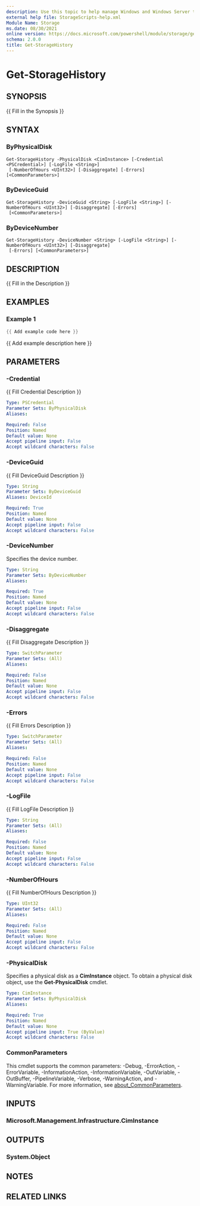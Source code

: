 ```yaml
---
description: Use this topic to help manage Windows and Windows Server technologies with Windows PowerShell.
external help file: StorageScripts-help.xml
Module Name: Storage
ms.date: 08/30/2021
online version: https://docs.microsoft.com/powershell/module/storage/get-storagehistory?view=windowsserver2022-ps&wt.mc_id=ps-gethelp
schema: 2.0.0
title: Get-StorageHistory
---
```


# Get-StorageHistory

## SYNOPSIS
{{ Fill in the Synopsis }}

## SYNTAX

### ByPhysicalDisk
```
Get-StorageHistory -PhysicalDisk <CimInstance> [-Credential <PSCredential>] [-LogFile <String>]
 [-NumberOfHours <UInt32>] [-Disaggregate] [-Errors] [<CommonParameters>]
```

### ByDeviceGuid
```
Get-StorageHistory -DeviceGuid <String> [-LogFile <String>] [-NumberOfHours <UInt32>] [-Disaggregate] [-Errors]
 [<CommonParameters>]
```

### ByDeviceNumber
```
Get-StorageHistory -DeviceNumber <String> [-LogFile <String>] [-NumberOfHours <UInt32>] [-Disaggregate]
 [-Errors] [<CommonParameters>]
```

## DESCRIPTION
{{ Fill in the Description }}

## EXAMPLES

### Example 1
```powershell
{{ Add example code here }}
```

{{ Add example description here }}

## PARAMETERS

### -Credential
{{ Fill Credential Description }}

```yaml
Type: PSCredential
Parameter Sets: ByPhysicalDisk
Aliases:

Required: False
Position: Named
Default value: None
Accept pipeline input: False
Accept wildcard characters: False
```

### -DeviceGuid
{{ Fill DeviceGuid Description }}

```yaml
Type: String
Parameter Sets: ByDeviceGuid
Aliases: DeviceId

Required: True
Position: Named
Default value: None
Accept pipeline input: False
Accept wildcard characters: False
```

### -DeviceNumber
Specifies the device number.

```yaml
Type: String
Parameter Sets: ByDeviceNumber
Aliases:

Required: True
Position: Named
Default value: None
Accept pipeline input: False
Accept wildcard characters: False
```

### -Disaggregate
{{ Fill Disaggregate Description }}

```yaml
Type: SwitchParameter
Parameter Sets: (All)
Aliases:

Required: False
Position: Named
Default value: None
Accept pipeline input: False
Accept wildcard characters: False
```

### -Errors
{{ Fill Errors Description }}

```yaml
Type: SwitchParameter
Parameter Sets: (All)
Aliases:

Required: False
Position: Named
Default value: None
Accept pipeline input: False
Accept wildcard characters: False
```

### -LogFile
{{ Fill LogFile Description }}

```yaml
Type: String
Parameter Sets: (All)
Aliases:

Required: False
Position: Named
Default value: None
Accept pipeline input: False
Accept wildcard characters: False
```

### -NumberOfHours
{{ Fill NumberOfHours Description }}

```yaml
Type: UInt32
Parameter Sets: (All)
Aliases:

Required: False
Position: Named
Default value: None
Accept pipeline input: False
Accept wildcard characters: False
```

### -PhysicalDisk
Specifies a physical disk as a **CimInstance** object.
To obtain a physical disk object, use the **Get-PhysicalDisk** cmdlet.

```yaml
Type: CimInstance
Parameter Sets: ByPhysicalDisk
Aliases:

Required: True
Position: Named
Default value: None
Accept pipeline input: True (ByValue)
Accept wildcard characters: False
```

### CommonParameters
This cmdlet supports the common parameters: -Debug, -ErrorAction, -ErrorVariable, -InformationAction, -InformationVariable, -OutVariable, -OutBuffer, -PipelineVariable, -Verbose, -WarningAction, and -WarningVariable. For more information, see [about_CommonParameters](https://go.microsoft.com/fwlink/?LinkID=113216).

## INPUTS

### Microsoft.Management.Infrastructure.CimInstance

## OUTPUTS

### System.Object
## NOTES

## RELATED LINKS
